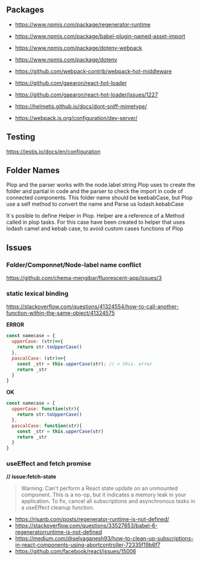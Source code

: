 
## Packages
- https://www.npmjs.com/package/regenerator-runtime
- https://www.npmjs.com/package/babel-plugin-named-asset-import
- https://www.npmjs.com/package/dotenv-webpack
- https://www.npmjs.com/package/dotenv
- https://github.com/webpack-contrib/webpack-hot-middleware
- https://github.com/gaearon/react-hot-loader

- https://github.com/gaearon/react-hot-loader/issues/1227
- https://helmetjs.github.io/docs/dont-sniff-mimetype/
- https://webpack.js.org/configuration/dev-server/

## Testing
https://jestjs.io/docs/en/configuration

## Folder Names
Plop and the parser works with the node.label string
Plop uses to create the folder and partial in code
and the parser to check the import in code of connected components.
This folder name should be keebabCase, but Plop use a self method to convert the name
and Parse us lodash.kebabCase

It´s posible to define Helper in Plop. Helper are a reference of a Method called in plop tasks.
For this case have been created to helper that uses lodash camel and kebab case,
to avoid custom cases functions of Plop

## Issues

### Folder/Componnet/Node-label name conflict
https://github.com/chema-mengibar/fluorescent-app/issues/3

### static lexical binding
https://stackoverflow.com/questions/41324554/how-to-call-another-function-within-the-same-object/41324575

**ERROR**
```javascript
const namecase = {
  upperCase: (str)=>{
    return str.toUpperCase()
  },
  pascalCase: (str)=>{
    const _str = this.upperCase(str); // < this. error
    return _str
  }
}
```

**OK**
```javascript
const namecase = {
  upperCase: function(str){
    return str.toUpperCase()
  },
  pascalCase: function(str){
    const _str = this.upperCase(str)
    return _str
  }
}
```

### useEffect and fetch promise
**// issue:fetch-state**
>Warning: Can't perform a React state update on an unmounted component.
This is a no-op, but it indicates a memory leak in your application.
To fix, cancel all subscriptions and asynchronous tasks in a useEffect cleanup function.

- https://risanb.com/posts/regenerator-runtime-is-not-defined/
- https://stackoverflow.com/questions/33527653/babel-6-regeneratorruntime-is-not-defined
- https://medium.com/@selvaganesh93/how-to-clean-up-subscriptions-in-react-components-using-abortcontroller-72335f19b6f7
- https://github.com/facebook/react/issues/15006
